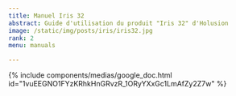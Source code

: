 ```yaml
---
title: Manuel Iris 32
abstract: Guide d'utilisation du produit "Iris 32" d'Holusion
image: /static/img/posts/iris/iris32.jpg
rank: 2
menu: manuals

---
```


{% include components/medias/google_doc.html id="1vuEEGNO1FYzKRhkHnGRvzR_1ORyYXxGc1LmAfZy2Z7w" %}
